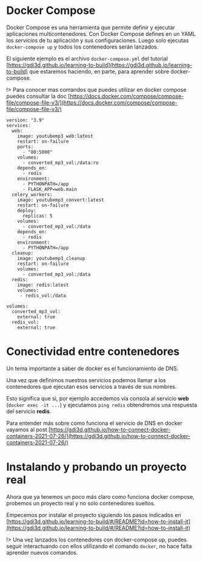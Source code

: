 # Docker Compose

Docker Compose es una herramienta que permite definir y ejecutar aplicaciones multicontenedores. Con Docker Compose defines en un YAML los *servicios* de tu aplicación y sus configuraciones. Luego solo ejecutas `docker-compose up` y todos los contenedores serán lanzados.

El siguiente ejemplo es el archivo `docker-compose.yml` del tutorial [https://gdi3d.github.io/learning-to-build](https://gdi3d.github.io/learning-to-build) que estaremos haciendo, en parte, para aprender sobre docker-compose.

!> Para conocer mas comandos que puedes utilizar en docker compose puedes consultar la doc [https://docs.docker.com/compose/compose-file/compose-file-v3/](https://docs.docker.com/compose/compose-file/compose-file-v3/)

```
version: "3.9"
services:
  web:
    image: youtubemp3_web:latest
    restart: on-failure
    ports:
      - "80:5000"
    volumes:
      - converted_mp3_vol:/data:ro 
    depends_on:
      - redis
    environment:
      - PYTHONPATH=/app
      - FLASK_APP=web.main
  celery_workers:
    image: youtubemp3_convert:latest
    restart: on-failure
    deploy:
      replicas: 5
    volumes:
      - converted_mp3_vol:/data
    depends_on:
      - redis
    environment:
      - PYTHONPATH=/app
  cleanup:
    image: youtubemp3_cleanup
    restart: on-failure
    volumes:
      - converted_mp3_vol:/data
  redis:
    image: redis:latest
    volumes:
     - redis_vol:/data

volumes:
  converted_mp3_vol:
    external: true
  redis_vol:
    external: true
```

# Conectividad entre contenedores

Un tema importante a saber de docker es el funcionamiento de DNS. 

Una vez que definimos nuestros servicios podemos llamar a los contenedores que ejecutan esos servicios a través de sus nombres.

Esto significa que si, por ejemplo accedemos vía consola al servicio **web** (`docker exec -it ...`) y ejecutamos `ping redis` obtendremos una respuesta del servicio **redis**.

Para entender más sobre como funciona el servicio de DNS en docker vayamos al post [https://gdi3d.github.io/how-to-connect-docker-containers-2021-07-26/](https://gdi3d.github.io/how-to-connect-docker-containers-2021-07-26/)


# Instalando y probando un proyecto real

Ahora que ya tenemos un poco más claro como funciona docker compose, probemos un proyecto real y no solo contenedores sueltos.

Empecemos por instalar el proyecto siguiendo los pasos indicados en [https://gdi3d.github.io/learning-to-build/#/README?id=how-to-install-it](https://gdi3d.github.io/learning-to-build/#/README?id=how-to-install-it)

!> Una vez lanzados los contenedores con docker-compose up, puedes seguir interactuando con ellos utilizando el comando `docker`, no hace falta aprender nuevos comandos.

